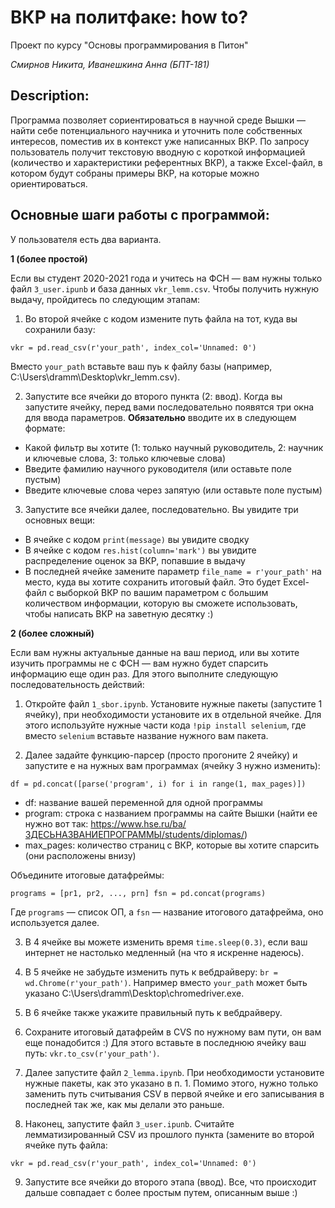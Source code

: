 # ВКР на политфаке: how to? 

Проект по курсу "Основы программирования в Питон"

*Смирнов Никита, Иванешкина Анна (БПТ-181)*

## Description:

Программа позволяет сориентироваться в научной среде Вышки — найти себе потенциального научника и уточнить поле собственных интересов, поместив их в контекст уже написанных ВКР. По запросу пользователь получит текстовую вводную с короткой информацией (количество и характеристики референтных ВКР), а также Excel-файл, в котором будут собраны примеры ВКР, на которые можно ориентироваться. 

## Основные шаги работы с программой:

У пользователя есть два варианта. 

**1 (более простой)** 

Если вы студент 2020-2021 года и учитесь на ФСН — вам нужны только файл `3_user.ipunb` и база данных `vkr_lemm.csv`. Чтобы получить нужную выдачу, пройдитесь по следующим этапам: 

1. Во второй ячейке с кодом измените путь файла на тот, куда вы сохранили базу:

`vkr = pd.read_csv(r'your_path', index_col='Unnamed: 0')` 

Вместо `your_path` вставьте ваш пуь к файлу базы (например, C:\Users\dramm\Desktop\vkr_lemm.csv). 

2. Запустите все ячейки до второго пункта (2: ввод). Когда вы запустите ячейку, перед вами последовательно появятся три окна для ввода параметров. **Обязательно** вводите их в следующем формате: 

* Какой фильтр вы хотите (1: только научный руководитель, 2: научник и ключевые слова, 3: только ключевые слова)
* Введите фамилию научного руководителя (или оставьте поле пустым)
* Введите ключевые слова через запятую (или оставьте поле пустым)

3. Запустите все ячейки далее, последовательно. Вы увидите три основных вещи: 

* В ячейке с кодом `print(message)` вы увидите сводку 
* В ячейке с кодом `res.hist(column='mark')` вы увидите распределение оценок за ВКР, попавшие в выдачу
* В последней ячейке замените параметр `file_name = r'your_path'` на место, куда вы хотите сохранить итоговый файл. Это будет Excel-файл с выборкой ВКР по вашим параметром с большим количеством информации, которую вы сможете использовать, чтобы написать ВКР на заветную десятку :) 


**2 (более сложный)** 

Если вам нужны актуальные данные на ваш период, или вы хотите изучить программы не с ФСН — вам нужно будет спарсить информацию еще один раз. Для этого выполните следующую последовательность действий:

1. Откройте файл `1_sbor.ipynb`. Установите нужные пакеты (запустите 1 ячейку), при необходимости установите их в отдельной ячейке. Для этого используйте нужные части кода `!pip install selenium`, где вместо `selenium` вставьте название нужного вам пакета. 

2. Далее задайте функцию-парсер (просто прогоните 2 ячейку) и запустите е на нужных вам программах (ячейку 3 нужно изменить): 

`df = pd.concat([parse('program', i) for i in range(1, max_pages)])`

* df: название вашей переменной для одной программы
* program: строка с названием программы на сайте Вышки (найти ее нужно вот так: https://www.hse.ru/ba/ЗДЕСЬНАЗВАНИЕПРОГРАММЫ/students/diplomas/)
* max_pages: количество страниц с ВКР, которые вы хотите спарсить (они расположены внизу) 

Объедините итоговые датафреймы: 

`programs = [pr1, pr2, ..., prn]
fsn = pd.concat(programs)`

Где `programs` — список ОП, а `fsn` — название итогового датафрейма, оно используется далее. 

3. В 4 ячейке вы можете изменить время `time.sleep(0.3)`, если ваш интернет не настолько медленный (на что я искренне надеюсь). 

4. В 5 ячейке не забудьте изменить путь к вебдрайверу: `br = wd.Chrome(r'your_path')`. Например вместо `your_path` может быть указано C:\Users\dramm\Desktop\chromedriver.exe.

5. В 6 ячейке также укажите правильный путь к вебдрайверу. 

6. Сохраните итоговый датафрейм в CVS по нужному вам пути, он вам еще понадобится :) Для этого вставьте в последнюю ячейку ваш путь: `vkr.to_csv(r'your_path')`.  

7. Далее запустите файл `2_lemma.ipynb`. При необходимости установите нужные пакеты, как это указано в п. 1. Помимо этого, нужно только заменить путь считывания CSV в первой ячейке и его записывания в последней так же, как мы делали это раньше. 

8. Наконец, запустите файл `3_user.ipunb`. Считайте лемматизированный CSV из прошлого пункта (замените во второй ячейке путь файла: 

`vkr = pd.read_csv(r'your_path', index_col='Unnamed: 0')`

9. Запустите все ячейки до второго этапа (ввод). Все, что происходит дальше совпадает с более простым путем, описанным выше :) 


